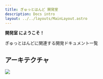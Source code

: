 ```yaml
---
title: ぎゅっとはんど 開発室
description: Docs intro
layout: ../../layouts/MainLayout.astro
---
```


**開発室 にようこそ！**

ぎゅっとはんどに関連する開発ドキュメント一覧

## アーキテクチャ

![](../../drawio-assets/architechture.drawio.png)
